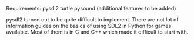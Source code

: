 Requirements:
pysdl2
turtle
pysound
(additional features to be added)

pysdl2 turned out to be quite difficult to implement. There are not lot of information guides on the basics of using SDL2 in Python for games available. Most of them is in C and C++ which made it difficult to start with. 

